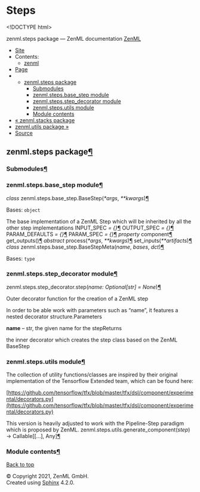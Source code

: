 # Steps

&lt;!DOCTYPE html&gt;

zenml.steps package — ZenML documentation  [ZenML](https://github.com/zenml-io/zenml/tree/25d9c27ff1e23c67d7247993006f83f8404d83c4/docs/sphinx_docs/_build/html/index.html)

*  [Site](https://github.com/zenml-io/zenml/tree/25d9c27ff1e23c67d7247993006f83f8404d83c4/docs/sphinx_docs/_build/html/index.html)
  * Contents:
    * [zenml](https://github.com/zenml-io/zenml/tree/25d9c27ff1e23c67d7247993006f83f8404d83c4/docs/sphinx_docs/_build/html/modules.html)
*  [Page](zenml.steps.md)
  * * [zenml.steps package](zenml.steps.md)
      * [Submodules](zenml.steps.md#submodules)
      * [zenml.steps.base\_step module](zenml.steps.md#module-zenml.steps.base_step)
      * [zenml.steps.step\_decorator module](zenml.steps.md#module-zenml.steps.step_decorator)
      * [zenml.steps.utils module](zenml.steps.md#module-zenml.steps.utils)
      * [Module contents](zenml.steps.md#module-zenml.steps)
* [ « zenml.stacks package](zenml.stacks.md)
* [ zenml.utils package »](zenml.utils.md)
*  [Source](https://github.com/zenml-io/zenml/tree/25d9c27ff1e23c67d7247993006f83f8404d83c4/docs/sphinx_docs/_build/html/_sources/zenml.steps.rst.txt)

## zenml.steps package[¶](zenml.steps.md#zenml-steps-package)

### Submodules[¶](zenml.steps.md#submodules)

### zenml.steps.base\_step module[¶](zenml.steps.md#module-zenml.steps.base_step)

 _class_ zenml.steps.base\_step.BaseStep\(_\*args_, _\*\*kwargs_\)[¶](zenml.steps.md#zenml.steps.base_step.BaseStep)

Bases: `object`

The base implementation of a ZenML Step which will be inherited by all the other step implementations INPUT\_SPEC _= {}_[¶](zenml.steps.md#zenml.steps.base_step.BaseStep.INPUT_SPEC) OUTPUT\_SPEC _= {}_[¶](zenml.steps.md#zenml.steps.base_step.BaseStep.OUTPUT_SPEC) PARAM\_DEFAULTS _= {}_[¶](zenml.steps.md#zenml.steps.base_step.BaseStep.PARAM_DEFAULTS) PARAM\_SPEC _= {}_[¶](zenml.steps.md#zenml.steps.base_step.BaseStep.PARAM_SPEC) _property_ component[¶](zenml.steps.md#zenml.steps.base_step.BaseStep.component) get\_outputs\(\)[¶](zenml.steps.md#zenml.steps.base_step.BaseStep.get_outputs) _abstract_ process\(_\*args_, _\*\*kwargs_\)[¶](zenml.steps.md#zenml.steps.base_step.BaseStep.process) set\_inputs\(_\*\*artifacts_\)[¶](zenml.steps.md#zenml.steps.base_step.BaseStep.set_inputs) _class_ zenml.steps.base\_step.BaseStepMeta\(_name_, _bases_, _dct_\)[¶](zenml.steps.md#zenml.steps.base_step.BaseStepMeta)

Bases: `type`

### zenml.steps.step\_decorator module[¶](zenml.steps.md#module-zenml.steps.step_decorator)

 zenml.steps.step\_decorator.step\(_name: Optional\[str\] = None_\)[¶](zenml.steps.md#zenml.steps.step_decorator.step)

Outer decorator function for the creation of a ZenML step

In order to be able work with parameters such as “name”, it features a nested decorator structure.Parameters

**name** – str, the given name for the stepReturns

the inner decorator which creates the step class based on the ZenML BaseStep

### zenml.steps.utils module[¶](zenml.steps.md#module-zenml.steps.utils)

The collection of utility functions/classes are inspired by their original implementation of the Tensorflow Extended team, which can be found here:

[https://github.com/tensorflow/tfx/blob/master/tfx/dsl/component/experimental/decorators.py](https://github.com/tensorflow/tfx/blob/master/tfx/dsl/component/experimental/decorators.py)

This version is heavily adjusted to work with the Pipeline-Step paradigm which is proposed by ZenML. zenml.steps.utils.generate\_component\(_step_\) → Callable\[\[...\], Any\][¶](zenml.steps.md#zenml.steps.utils.generate_component)

### Module contents[¶](zenml.steps.md#module-zenml.steps)

 [Back to top](zenml.steps.md)

 © Copyright 2021, ZenML GmbH.  
 Created using [Sphinx](http://sphinx-doc.org/) 4.2.0.  


